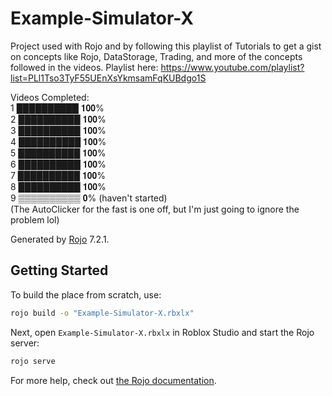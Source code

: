 # Example-Simulator-X

Project used with Rojo and by following this playlist of Tutorials to get a gist on concepts like Rojo, DataStorage, Trading, and more of the concepts followed in the videos. Playlist here: https://www.youtube.com/playlist?list=PLl1Tso3TyF55UEnXsYkmsamFqKUBdgo1S

Videos Completed: <br />
1 ██████████ 𝟏𝟎𝟎% <br />
2 ██████████ 𝟏𝟎𝟎% <br />
3 ██████████ 𝟏𝟎𝟎% <br />
4 ██████████ 𝟏𝟎𝟎% <br />
5 ██████████ 𝟏𝟎𝟎% <br />
6 ██████████ 𝟏𝟎𝟎% <br />
7 ██████████ 𝟏𝟎𝟎% <br />
8 ██████████ 𝟏𝟎𝟎% <br />
9 ▒▒▒▒▒▒▒▒▒▒ 𝟎% (haven't started) <br />
(The AutoClicker for the fast is one off, but I'm just going to ignore the problem lol)

Generated by [Rojo](https://github.com/rojo-rbx/rojo) 7.2.1.

## Getting Started

To build the place from scratch, use:

```bash
rojo build -o "Example-Simulator-X.rbxlx"
```

Next, open `Example-Simulator-X.rbxlx` in Roblox Studio and start the Rojo server:

```bash
rojo serve
```

For more help, check out [the Rojo documentation](https://rojo.space/docs).
